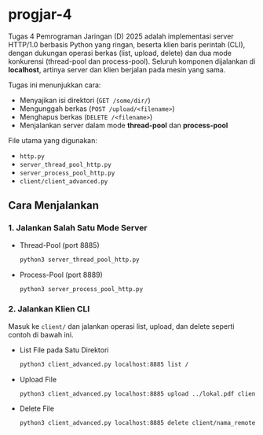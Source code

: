 # progjar-4

Tugas 4 Pemrograman Jaringan (D) 2025 adalah implementasi server HTTP/1.0 berbasis Python yang ringan, beserta klien baris perintah (CLI), dengan dukungan operasi berkas (list, upload, delete) dan dua mode konkurensi (thread-pool dan process-pool). Seluruh komponen dijalankan di **localhost**, artinya server dan klien berjalan pada mesin yang sama.

Tugas ini menunjukkan cara:

- Menyajikan isi direktori (`GET /some/dir/`)  
- Mengunggah berkas (`POST /upload/<filename>`)  
- Menghapus berkas (`DELETE /<filename>`)  
- Menjalankan server dalam mode **thread-pool** dan **process-pool**

File utama yang digunakan:

- `http.py`  
- `server_thread_pool_http.py`  
- `server_process_pool_http.py`  
- `client/client_advanced.py`



## Cara Menjalankan

### 1. Jalankan Salah Satu Mode Server
- Thread-Pool (port 8885)
  
  ```bash
  python3 server_thread_pool_http.py
  ```
  
- Process-Pool (port 8889)

  ```bash
  python3 server_process_pool_http.py
  ```

### 2. Jalankan Klien CLI

Masuk ke `client/` dan jalankan operasi list, upload, dan delete seperti contoh di bawah ini.

- List File pada Satu Direktori
  
  ```bash
  python3 client_advanced.py localhost:8885 list /
  ```

- Upload File

  ```bash
  python3 client_advanced.py localhost:8885 upload ../lokal.pdf client/nama_remote.pdf
  ```

- Delete File

  ```bash
  python3 client_advanced.py localhost:8885 delete client/nama_remote.pdf
  ```
